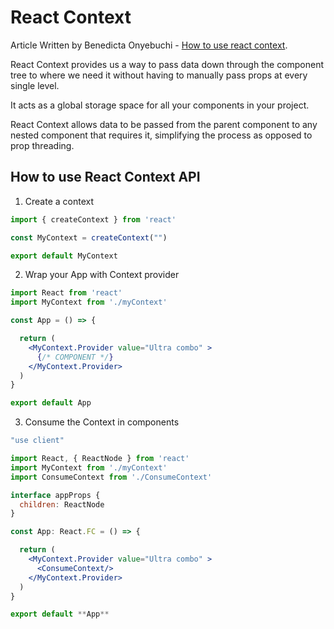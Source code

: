 # React Context

Article Written by Benedicta Onyebuchi - [How to use react context](https://www.freecodecamp.org/news/how-to-use-react-context/).

React Context provides us a way to pass data down through the component tree to where we need it without having to manually pass props at every single level.

It acts as a global storage space for all your components in your project.

React Context allows data to be passed from the parent component to any nested component that requires it, simplifying the process as opposed to prop threading.

## How to use React Context API

1. Create a context

```jsx
import { createContext } from 'react'

const MyContext = createContext("")

export default MyContext
```

2. Wrap your App with Context provider

```jsx
import React from 'react'
import MyContext from './myContext'

const App = () => {

  return (
    <MyContext.Provider value="Ultra combo" >
      {/* COMPONENT */}
    </MyContext.Provider>
  )
}

export default App
```

3. Consume the Context in components

```jsx
"use client"

import React, { ReactNode } from 'react'
import MyContext from './myContext'
import ConsumeContext from './ConsumeContext'

interface appProps {
  children: ReactNode
}

const App: React.FC = () => {

  return (
    <MyContext.Provider value="Ultra combo" >
      <ConsumeContext/>
    </MyContext.Provider>
  )
}

export default **App**
```
